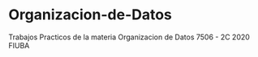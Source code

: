 # Organizacion-de-Datos
Trabajos Practicos de la materia Organizacion de Datos 7506 - 2C 2020 FIUBA
